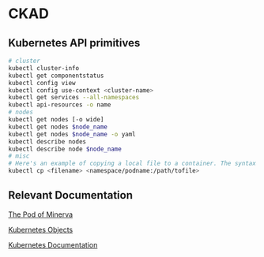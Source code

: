 # CKAD

## Kubernetes API primitives

```bash
# cluster
kubectl cluster-info
kubectl get componentstatus
kubectl config view
kubectl config use-context <cluster-name>
kubectl get services --all-namespaces
kubectl api-resources -o name
# nodes
kubectl get nodes [-o wide]
kubectl get nodes $node_name
kubectl get nodes $node_name -o yaml
kubectl describe nodes
kubectl describe node $node_name
# misc
# Here's an example of copying a local file to a container. The syntax follows
kubectl cp <filename> <namespace/podname:/path/tofile>
```

## Relevant Documentation

[The Pod of Minerva](https://interactive.linuxacademy.com/diagrams/ThePodofMinerva.html)

[Kubernetes Objects](https://kubernetes.io/docs/concepts/overview/working-with-objects/kubernetes-objects)

[Kubernetes Documentation](https://kubernetes.io/docs/home/)
